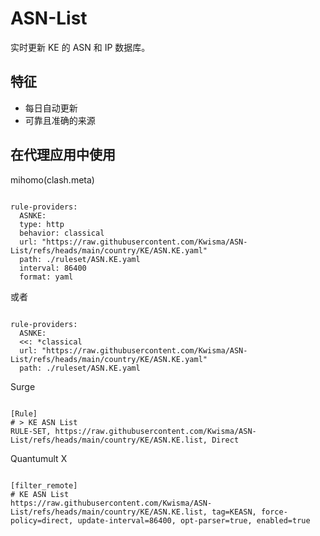 
# ASN-List
    
实时更新 KE 的 ASN 和 IP 数据库。
    
## 特征
    
- 每日自动更新
- 可靠且准确的来源
    
## 在代理应用中使用
    
mihomo(clash.meta)
   
<pre><code class="language-javascript">
rule-providers:
  ASNKE:
  type: http
  behavior: classical
  url: "https://raw.githubusercontent.com/Kwisma/ASN-List/refs/heads/main/country/KE/ASN.KE.yaml"
  path: ./ruleset/ASN.KE.yaml
  interval: 86400
  format: yaml
</code></pre>

或者

<pre><code class="language-javascript">
rule-providers:
  ASNKE:
  <<: *classical
  url: "https://raw.githubusercontent.com/Kwisma/ASN-List/refs/heads/main/country/KE/ASN.KE.yaml"
  path: ./ruleset/ASN.KE.yaml
</code></pre>
    
Surge
    
<pre><code class="language-javascript">
[Rule]
# > KE ASN List
RULE-SET, https://raw.githubusercontent.com/Kwisma/ASN-List/refs/heads/main/country/KE/ASN.KE.list, Direct
</code></pre>
    
Quantumult X
    
<pre><code class="language-javascript">
[filter_remote]
# KE ASN List
https://raw.githubusercontent.com/Kwisma/ASN-List/refs/heads/main/country/KE/ASN.KE.list, tag=KEASN, force-policy=direct, update-interval=86400, opt-parser=true, enabled=true
</code></pre>
